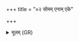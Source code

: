 +++
title = "०२ सोमम् एनाम् एके"

+++
<details><summary>मूलम् (GR)</summary>

सोमम् एनाम् एके दुह्रे  
घृतम् एक उपासते ।  
य एवं विदुषे वशां ददुस्  
ते गतास् त्रिदिवं दिवः ॥
</details>